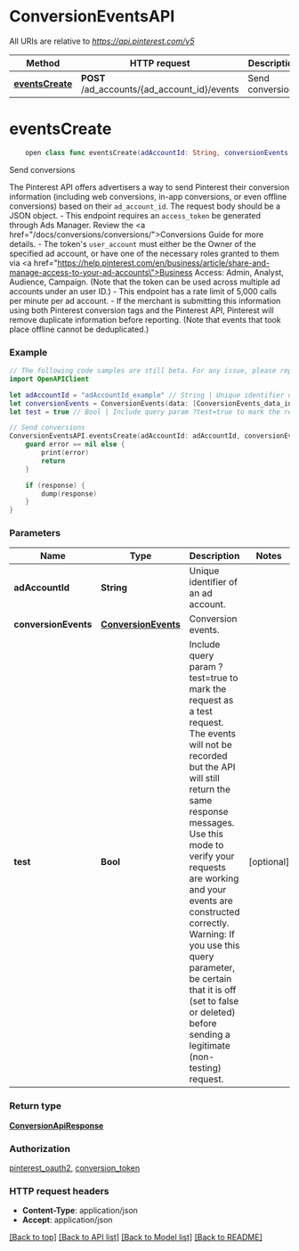 # ConversionEventsAPI

All URIs are relative to *https://api.pinterest.com/v5*

Method | HTTP request | Description
------------- | ------------- | -------------
[**eventsCreate**](ConversionEventsAPI.md#eventscreate) | **POST** /ad_accounts/{ad_account_id}/events | Send conversions


# **eventsCreate**
```swift
    open class func eventsCreate(adAccountId: String, conversionEvents: ConversionEvents, test: Bool? = nil, completion: @escaping (_ data: ConversionApiResponse?, _ error: Error?) -> Void)
```

Send conversions

The Pinterest API offers advertisers a way to send Pinterest their conversion information (including web conversions, in-app conversions, or even offline conversions) based on their <code>ad_account_id</code>. The request body should be a JSON object. - This endpoint requires an <code>access_token</code> be generated through Ads Manager. Review the <a href=\"/docs/conversions/conversions/\">Conversions Guide</a> for more details. - The token's <code>user_account</code> must either be the Owner of the specified ad account, or have one of the necessary roles granted to them via <a href=\"https://help.pinterest.com/en/business/article/share-and-manage-access-to-your-ad-accounts\">Business Access</a>: Admin, Analyst, Audience, Campaign. (Note that the token can be used across multiple ad accounts under an user ID.) - This endpoint has a rate limit of 5,000 calls per minute per ad account. - If the merchant is submitting this information using both Pinterest conversion tags and the Pinterest API, Pinterest will remove duplicate information before reporting. (Note that events that took place offline cannot be deduplicated.)

### Example
```swift
// The following code samples are still beta. For any issue, please report via http://github.com/OpenAPITools/openapi-generator/issues/new
import OpenAPIClient

let adAccountId = "adAccountId_example" // String | Unique identifier of an ad account.
let conversionEvents = ConversionEvents(data: [ConversionEvents_data_inner(eventName: "eventName_example", actionSource: "actionSource_example", eventTime: 123, eventId: "eventId_example", eventSourceUrl: "eventSourceUrl_example", optOut: false, partnerName: "partnerName_example", userData: ConversionEventsUserData(ph: ["ph_example"], ge: ["ge_example"], db: ["db_example"], ln: ["ln_example"], fn: ["fn_example"], ct: ["ct_example"], st: ["st_example"], zp: ["zp_example"], country: ["country_example"], externalId: ["externalId_example"], clickId: "clickId_example", partnerId: "partnerId_example"), customData: ConversionEvents_data_inner_custom_data(currency: "currency_example", value: "value_example", contentIds: ["contentIds_example"], contentName: "contentName_example", contentCategory: "contentCategory_example", contentBrand: "contentBrand_example", contents: [ConversionEvents_data_inner_custom_data_contents_inner(id: "id_example", itemPrice: "itemPrice_example", quantity: 123, itemName: "itemName_example", itemCategory: "itemCategory_example", itemBrand: "itemBrand_example")], numItems: 123, orderId: "orderId_example", searchString: "searchString_example", optOutType: "optOutType_example", np: "np_example"), appId: "appId_example", appName: "appName_example", appVersion: "appVersion_example", deviceBrand: "deviceBrand_example", deviceCarrier: "deviceCarrier_example", deviceModel: "deviceModel_example", deviceType: "deviceType_example", osVersion: "osVersion_example", wifi: false, language: "language_example")]) // ConversionEvents | Conversion events.
let test = true // Bool | Include query param ?test=true to mark the request as a test request. The events will not be recorded but the API will still return the same response messages. Use this mode to verify your requests are working and your events are constructed correctly. Warning: If you use this query parameter, be certain that it is off (set to false or deleted) before sending a legitimate (non-testing) request. (optional)

// Send conversions
ConversionEventsAPI.eventsCreate(adAccountId: adAccountId, conversionEvents: conversionEvents, test: test) { (response, error) in
    guard error == nil else {
        print(error)
        return
    }

    if (response) {
        dump(response)
    }
}
```

### Parameters

Name | Type | Description  | Notes
------------- | ------------- | ------------- | -------------
 **adAccountId** | **String** | Unique identifier of an ad account. | 
 **conversionEvents** | [**ConversionEvents**](ConversionEvents.md) | Conversion events. | 
 **test** | **Bool** | Include query param ?test&#x3D;true to mark the request as a test request. The events will not be recorded but the API will still return the same response messages. Use this mode to verify your requests are working and your events are constructed correctly. Warning: If you use this query parameter, be certain that it is off (set to false or deleted) before sending a legitimate (non-testing) request. | [optional] 

### Return type

[**ConversionApiResponse**](ConversionApiResponse.md)

### Authorization

[pinterest_oauth2](../README.md#pinterest_oauth2), [conversion_token](../README.md#conversion_token)

### HTTP request headers

 - **Content-Type**: application/json
 - **Accept**: application/json

[[Back to top]](#) [[Back to API list]](../README.md#documentation-for-api-endpoints) [[Back to Model list]](../README.md#documentation-for-models) [[Back to README]](../README.md)


